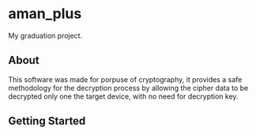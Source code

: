 # aman_plus

My graduation project.

## About

This software was made for porpuse of cryptography, it provides a safe methodology for the decryption process by allowing the cipher data to be decrypted only one the target device, with no need for decryption key.

## Getting Started